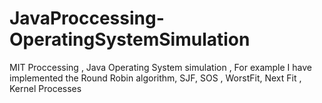 # JavaProccessing-OperatingSystemSimulation

MIT Proccessing , Java Operating System simulation ,
For example I have implemented the Round Robin algorithm, SJF, SOS , WorstFit, Next Fit , Kernel Processes
